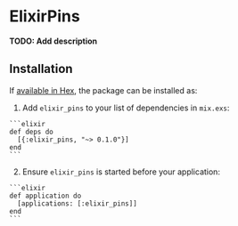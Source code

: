 # ElixirPins

**TODO: Add description**

## Installation

If [available in Hex](https://hex.pm/docs/publish), the package can be installed as:

  1. Add `elixir_pins` to your list of dependencies in `mix.exs`:

    ```elixir
    def deps do
      [{:elixir_pins, "~> 0.1.0"}]
    end
    ```

  2. Ensure `elixir_pins` is started before your application:

    ```elixir
    def application do
      [applications: [:elixir_pins]]
    end
    ```

